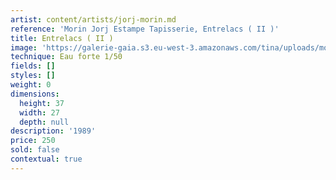 ```yaml
---
artist: content/artists/jorj-morin.md
reference: 'Morin Jorj Estampe Tapisserie, Entrelacs ( II )'
title: Entrelacs ( II )
image: 'https://galerie-gaia.s3.eu-west-3.amazonaws.com/tina/uploads/morin-jorj-estampe-tapisserie/GALERIE GAIA.J.MORIN.ENTRELACS.37x27.jpg'
technique: Eau forte 1/50
fields: []
styles: []
weight: 0
dimensions:
  height: 37
  width: 27
  depth: null
description: '1989'
price: 250
sold: false
contextual: true
---
```


